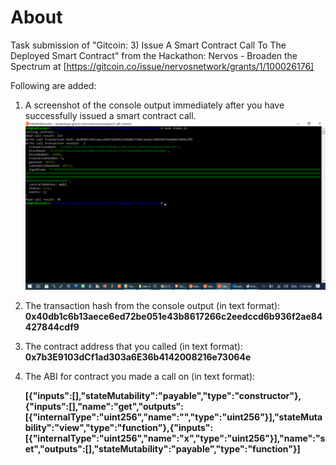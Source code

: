 # About

Task submission of "Gitcoin: 3) Issue A Smart Contract Call To The Deployed Smart Contract" from the Hackathon: Nervos - Broaden the Spectrum at [https://gitcoin.co/issue/nervosnetwork/grants/1/100026176]

Following are added:

1. A screenshot of the console output immediately after you have successfully issued a smart contract call.![1-smart-contract-call.png](https://github.com/hdbhandari/Nervos-BroadentheSpectrum/blob/master/task-3/1-smart-contract-call.png)


2. The transaction hash from the console output (in text format):
   **0x40db1c6b13aece6ed72be051e43b8617266c2eedccd6b936f2ae84427844cdf9**

3. The contract address that you called (in text format):
   **0x7b3E9103dCf1ad303a6E36b4142008216e73064e**
4. The ABI for contract you made a call on (in text format):

   **[{"inputs":[],"stateMutability":"payable","type":"constructor"},{"inputs":[],"name":"get","outputs":[{"internalType":"uint256","name":"","type":"uint256"}],"stateMutability":"view","type":"function"},{"inputs":[{"internalType":"uint256","name":"x","type":"uint256"}],"name":"set","outputs":[],"stateMutability":"payable","type":"function"}]**
